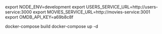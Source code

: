 export NODE_ENV=development
export USERS_SERVICE_URL=http://users-service:3000
export MOVIES_SERVICE_URL=http://movies-service:3001
export OMDB_API_KEY=a69b8c8f

docker-compose build
docker-compose up -d